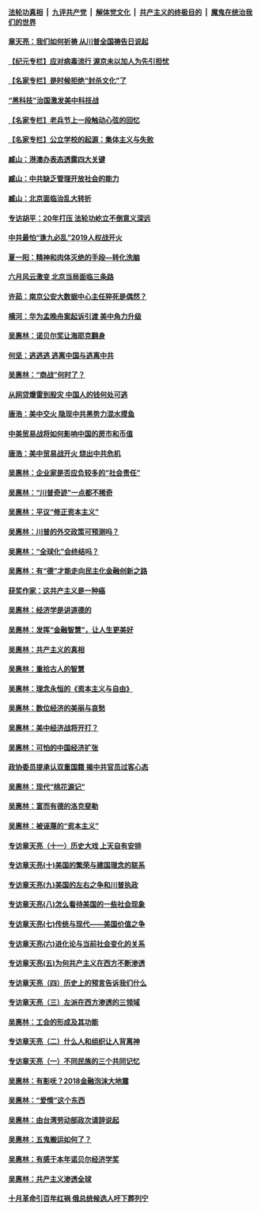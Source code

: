 ####  [法轮功真相](../../../../basic/blob/master/README.md?t=07071731) &nbsp;|&nbsp; [九评共产党](../../../../9ping.md/blob/master/README.md?t=07071731) &nbsp;|&nbsp; [解体党文化](../../../../jtdwh.md/blob/master/README.md?t=07071731)  &nbsp;|&nbsp; [共产主义的终极目的](../../../../gczydzjmd.md/blob/master/README.md?t=07071731) &nbsp;|&nbsp; [魔鬼在统治我们的世界](../../../../mgztzwmdsj.md/blob/master/README.md?t=07071731) 

#### [章天亮：我们如何祈祷 从川普全国祷告日说起](../pages/nsc423/n11944627.md?t=07071731) 

#### [【纪元专栏】应对病毒流行 渥京未以加人为先引担忧](../pages/nsc423/n11875714.md?t=07071731) 

#### [【名家专栏】是时候拒绝“封杀文化”了](../pages/nsc423/n11814093.md?t=07071731) 

#### [“黑科技”治国激发美中科技战](../pages/nsc423/n11638056.md?t=07071731) 

#### [【名家专栏】老兵节上一段触动心弦的回忆](../pages/nsc423/n11646016.md?t=07071731) 

#### [【名家专栏】公立学校的起源：集体主义与失败](../pages/nsc423/n11601833.md?t=07071731) 

#### [臧山：港澳办表态透露四大关键](../pages/nsc423/n11421628.md?t=07071731) 

#### [臧山：中共缺乏管理开放社会的能力](../pages/nsc423/n11407457.md?t=07071731) 

#### [臧山：北京面临治乱大转折](../pages/nsc423/n11406895.md?t=07071731) 

#### [专访胡平：20年打压 法轮功屹立不倒意义深远](../pages/nsc423/n11398800.md?t=07071731) 

#### [中共最怕“逢九必乱”2019人权战开火](../pages/nsc423/n11385248.md?t=07071731) 

#### [夏一阳：精神和肉体灭绝的手段—转化洗脑](../pages/nsc423/n11368250.md?t=07071731) 

#### [六月风云激变 北京当局面临三条路](../pages/nsc423/n11313668.md?t=07071731) 

#### [许茹：南京公安大数据中心主任猝死是偶然？](../pages/nsc423/n11064744.md?t=07071731) 

#### [横河：华为孟晚舟案起诉引渡 美中角力升级](../pages/nsc423/n11027230.md?t=07071731) 

#### [吴惠林：诺贝尔奖让海耶克翻身](../pages/nsc423/n10890049.md?t=07071731) 

#### [何坚：逃逃逃 逃离中国与逃离中共](../pages/nsc423/n10592891.md?t=07071731) 

#### [吴惠林：“商战”何时了？](../pages/nsc423/n10573558.md?t=07071731) 

#### [从网贷爆雷到股灾 中国人的钱何处可逃](../pages/nsc423/n10572800.md?t=07071731) 

#### [唐浩：美中交火 隐现中共黑势力混水摸鱼](../pages/nsc423/n10544040.md?t=07071731) 

#### [中美贸易战将如何影响中国的房市和币值](../pages/nsc423/n10543697.md?t=07071731) 

#### [唐浩：美中贸易战开火 烧出中共危机](../pages/nsc423/n10540126.md?t=07071731) 

#### [吴惠林：企业家是否应负较多的“社会责任”](../pages/nsc423/n10535022.md?t=07071731) 

#### [吴惠林：“川普奇迹”一点都不稀奇](../pages/nsc423/n10512808.md?t=07071731) 

#### [吴惠林：平议“修正资本主义”](../pages/nsc423/n10495724.md?t=07071731) 

#### [吴惠林：川普的外交政策可预测吗？](../pages/nsc423/n10462387.md?t=07071731) 

#### [吴惠林：“全球化”会终结吗？](../pages/nsc423/n10452838.md?t=07071731) 

#### [吴惠林：有“德”才能走向民主化金融创新之路](../pages/nsc423/n10432292.md?t=07071731) 

#### [获奖作家：这共产主义是一种癌](../pages/nsc423/n10431541.md?t=07071731) 

#### [吴惠林：经济学是讲道德的](../pages/nsc423/n10398014.md?t=07071731) 

#### [吴惠林：发挥“金融智慧”，让人生更美好](../pages/nsc423/n10375019.md?t=07071731) 

#### [吴惠林：共产主义的真相](../pages/nsc423/n10351394.md?t=07071731) 

#### [吴惠林：重拾古人的智慧](../pages/nsc423/n10337691.md?t=07071731) 

#### [吴惠林：理念永恒的《资本主义与自由》](../pages/nsc423/n10316274.md?t=07071731) 

#### [吴惠林：数位经济的美丽与哀愁](../pages/nsc423/n10292946.md?t=07071731) 

#### [吴惠林：美中经济战将开打？](../pages/nsc423/n10258825.md?t=07071731) 

#### [吴惠林：可怕的中国经济扩张](../pages/nsc423/n10219147.md?t=07071731) 

#### [政协委员提承认双重国籍 揭中共官员过客心态](../pages/nsc423/n10208809.md?t=07071731) 

#### [吴惠林：现代“桃花源记”](../pages/nsc423/n10185234.md?t=07071731) 

#### [吴惠林：富而有德的洛克斐勒](../pages/nsc423/n10142264.md?t=07071731) 

#### [吴惠林：被诬蔑的“资本主义”](../pages/nsc423/n10124816.md?t=07071731) 

#### [专访章天亮（十一）历史大戏 上天自有安排](../pages/nsc423/n10094905.md?t=07071731) 

#### [专访章天亮(十)美国的繁荣与建国理念的联系](../pages/nsc423/n10094899.md?t=07071731) 

#### [专访章天亮(九)美国的左右之争和川普执政](../pages/nsc423/n10094889.md?t=07071731) 

#### [专访章天亮(八)怎么看待美国的一些社会现象](../pages/nsc423/n10094857.md?t=07071731) 

#### [专访章天亮(七)传统与现代——美国价值之争](../pages/nsc423/n10093140.md?t=07071731) 

#### [专访章天亮(六)进化论与当前社会变化的关系](../pages/nsc423/n10092036.md?t=07071731) 

#### [专访章天亮(五)为何共产主义在西方不断渗透](../pages/nsc423/n10083620.md?t=07071731) 

#### [专访章天亮（四）历史上的预言告诉我们什么](../pages/nsc423/n10083606.md?t=07071731) 

#### [专访章天亮（三）左派在西方渗透的三领域](../pages/nsc423/n10081115.md?t=07071731) 

#### [吴惠林：工会的形成及其功能](../pages/nsc423/n10080633.md?t=07071731) 

#### [专访章天亮（二）什么人和组织让人背离神](../pages/nsc423/n10076637.md?t=07071731) 

#### [专访章天亮（一）不同民族的三个共同记忆](../pages/nsc423/n10074188.md?t=07071731) 

#### [吴惠林：有影呒？2018金融泡沫大地震](../pages/nsc423/n10040534.md?t=07071731) 

#### [吴惠林：“爱情”这个东西](../pages/nsc423/n10019423.md?t=07071731) 

#### [吴惠林：由台湾劳动部政次请辞说起](../pages/nsc423/n9979679.md?t=07071731) 

#### [吴惠林：五鬼搬运如何了？](../pages/nsc423/n9925338.md?t=07071731) 

#### [吴惠林：有感于本年诺贝尔经济学奖](../pages/nsc423/n9871883.md?t=07071731) 

#### [吴惠林：共产主义渗透全球](../pages/nsc423/n9812748.md?t=07071731) 

#### [十月革命引百年红祸 俄总统候选人吁下葬列宁](../pages/nsc423/n9810182.md?t=07071731) 

